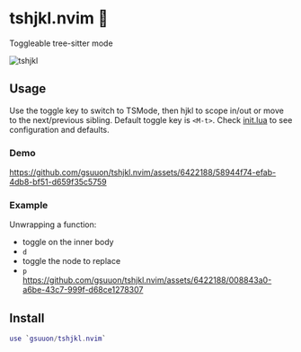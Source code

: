 # tshjkl.nvim 🌳

Toggleable tree-sitter mode

![tshjkl](https://github.com/gsuuon/tshjkl.nvim/assets/6422188/608c95c1-0f83-4abc-89e5-cc114e877afb)

## Usage
Use the toggle key to switch to TSMode, then hjkl to scope in/out or move to the next/previous sibling. Default toggle key is `<M-t>`. Check [init.lua](lua/tshjkl/init.lua) to see configuration and defaults.

### Demo
https://github.com/gsuuon/tshjkl.nvim/assets/6422188/58944f74-efab-4db8-bf51-d659f35c5759

### Example
Unwrapping a function:  
- toggle on the inner body
- `d`
- toggle the node to replace
- `p`  
https://github.com/gsuuon/tshjkl.nvim/assets/6422188/008843a0-a6be-43c7-999f-d68ce1278307

## Install

```lua
use `gsuuon/tshjkl.nvim`
```
